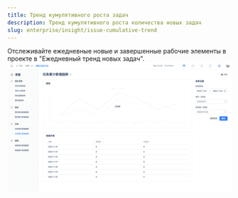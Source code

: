 ```yaml
---
title: Тренд кумулятивного роста задач
description: Тренд кумулятивного роста количества новых задач
slug: enterprise/insight/issue-cumulative-trend
---
```

Отслеживайте ежедневные новые и завершенные рабочие элементы в проекте в "Ежедневный тренд новых задач".
![Описание изображения](./assets/issue_cumulative_trend.png)